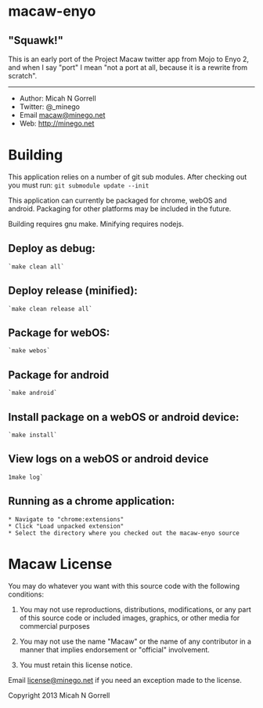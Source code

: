 macaw-enyo
================================================================================

"Squawk!"
--------------------------------------------------------------------------------


This is an early port of the Project Macaw twitter app from Mojo to Enyo 2, and
when I say "port" I mean "not a port at all, because it is a rewrite from
scratch".


--------------------------------------------------------------------------------


* Author: 	Micah N Gorrell
* Twitter:	@_minego
* Email		macaw@minego.net
* Web:		http://minego.net


Building
================================================================================

This application relies on a number of git sub modules. After checking out you
must run:
	`git submodule update --init`

This application can currently be packaged for chrome, webOS and android.
Packaging for other platforms may be included in the future.

Building requires gnu make. Minifying requires nodejs.

Deploy as debug:
--------------------------------------------------------------------------------
	`make clean all`

Deploy release (minified):
--------------------------------------------------------------------------------
	`make clean release all`

Package for webOS:
--------------------------------------------------------------------------------
	`make webos`

Package for android
--------------------------------------------------------------------------------
	`make android`

Install package on a webOS or android device:
--------------------------------------------------------------------------------
	`make install`

View logs on a webOS or android device
--------------------------------------------------------------------------------
	1make log`

Running as a chrome application:
--------------------------------------------------------------------------------
	* Navigate to "chrome:extensions"
	* Click "Load unpacked extension"
	* Select the directory where you checked out the macaw-enyo source


Macaw License
================================================================================

You may do whatever you want with this source code with the following conditions:
 1.	You may not use reproductions, distributions, modifications, or any part of
	this source code or included images, graphics, or other media for commercial
	purposes

 2.	You may not use the name "Macaw" or the name of any contributor in a manner
	that implies endorsement or "official" involvement.

 3.	You must retain this license notice.

Email license@minego.net if you need an exception made to the license.

Copyright 2013 Micah N Gorrell


